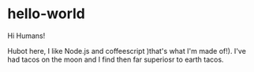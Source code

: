 # hello-world

Hi Humans!

Hubot here, I like Node.js and coffeescript )that's what I'm made of!).
I've had tacos on the moon and I find then far superiosr to earth tacos.
